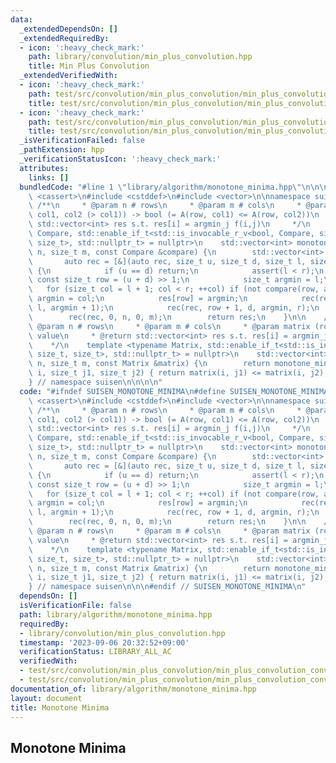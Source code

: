 ```yaml
---
data:
  _extendedDependsOn: []
  _extendedRequiredBy:
  - icon: ':heavy_check_mark:'
    path: library/convolution/min_plus_convolution.hpp
    title: Min Plus Convolution
  _extendedVerifiedWith:
  - icon: ':heavy_check_mark:'
    path: test/src/convolution/min_plus_convolution/min_plus_convolution_convex_arbitrary.test.cpp
    title: test/src/convolution/min_plus_convolution/min_plus_convolution_convex_arbitrary.test.cpp
  - icon: ':heavy_check_mark:'
    path: test/src/convolution/min_plus_convolution/min_plus_convolution_convex_convex.test.cpp
    title: test/src/convolution/min_plus_convolution/min_plus_convolution_convex_convex.test.cpp
  _isVerificationFailed: false
  _pathExtension: hpp
  _verificationStatusIcon: ':heavy_check_mark:'
  attributes:
    links: []
  bundledCode: "#line 1 \"library/algorithm/monotone_minima.hpp\"\n\n\n\n#include\
    \ <cassert>\n#include <cstddef>\n#include <vector>\n\nnamespace suisen {\n   \
    \ /**\n     * @param n # rows\n     * @param m # cols\n     * @param compare (row,\
    \ col1, col2 (> col1)) -> bool (= A(row, col1) <= A(row, col2))\n     * @return\
    \ std::vector<int> res s.t. res[i] = argmin_j f(i,j)\n     */\n    template <typename\
    \ Compare, std::enable_if_t<std::is_invocable_r_v<bool, Compare, size_t, size_t,\
    \ size_t>, std::nullptr_t> = nullptr>\n    std::vector<int> monotone_minima(size_t\
    \ n, size_t m, const Compare &compare) {\n        std::vector<int> res(n);\n \
    \       auto rec = [&](auto rec, size_t u, size_t d, size_t l, size_t r) -> void\
    \ {\n            if (u == d) return;\n            assert(l < r);\n           \
    \ const size_t row = (u + d) >> 1;\n            size_t argmin = l;\n         \
    \   for (size_t col = l + 1; col < r; ++col) if (not compare(row, argmin, col))\
    \ argmin = col;\n            res[row] = argmin;\n            rec(rec, u, row,\
    \ l, argmin + 1);\n            rec(rec, row + 1, d, argmin, r);\n        };\n\
    \        rec(rec, 0, n, 0, m);\n        return res;\n    }\n\n    /**\n     *\
    \ @param n # rows\n     * @param m # cols\n     * @param matrix (row, col) ->\
    \ value\n     * @return std::vector<int> res s.t. res[i] = argmin_j f(i,j)\n \
    \    */\n    template <typename Matrix, std::enable_if_t<std::is_invocable_v<Matrix,\
    \ size_t, size_t>, std::nullptr_t> = nullptr>\n    std::vector<int> monotone_minima(size_t\
    \ n, size_t m, const Matrix &matrix) {\n        return monotone_minima(n, m, [&matrix](size_t\
    \ i, size_t j1, size_t j2) { return matrix(i, j1) <= matrix(i, j2); });\n    }\n\
    } // namespace suisen\n\n\n\n"
  code: "#ifndef SUISEN_MONOTONE_MINIMA\n#define SUISEN_MONOTONE_MINIMA\n\n#include\
    \ <cassert>\n#include <cstddef>\n#include <vector>\n\nnamespace suisen {\n   \
    \ /**\n     * @param n # rows\n     * @param m # cols\n     * @param compare (row,\
    \ col1, col2 (> col1)) -> bool (= A(row, col1) <= A(row, col2))\n     * @return\
    \ std::vector<int> res s.t. res[i] = argmin_j f(i,j)\n     */\n    template <typename\
    \ Compare, std::enable_if_t<std::is_invocable_r_v<bool, Compare, size_t, size_t,\
    \ size_t>, std::nullptr_t> = nullptr>\n    std::vector<int> monotone_minima(size_t\
    \ n, size_t m, const Compare &compare) {\n        std::vector<int> res(n);\n \
    \       auto rec = [&](auto rec, size_t u, size_t d, size_t l, size_t r) -> void\
    \ {\n            if (u == d) return;\n            assert(l < r);\n           \
    \ const size_t row = (u + d) >> 1;\n            size_t argmin = l;\n         \
    \   for (size_t col = l + 1; col < r; ++col) if (not compare(row, argmin, col))\
    \ argmin = col;\n            res[row] = argmin;\n            rec(rec, u, row,\
    \ l, argmin + 1);\n            rec(rec, row + 1, d, argmin, r);\n        };\n\
    \        rec(rec, 0, n, 0, m);\n        return res;\n    }\n\n    /**\n     *\
    \ @param n # rows\n     * @param m # cols\n     * @param matrix (row, col) ->\
    \ value\n     * @return std::vector<int> res s.t. res[i] = argmin_j f(i,j)\n \
    \    */\n    template <typename Matrix, std::enable_if_t<std::is_invocable_v<Matrix,\
    \ size_t, size_t>, std::nullptr_t> = nullptr>\n    std::vector<int> monotone_minima(size_t\
    \ n, size_t m, const Matrix &matrix) {\n        return monotone_minima(n, m, [&matrix](size_t\
    \ i, size_t j1, size_t j2) { return matrix(i, j1) <= matrix(i, j2); });\n    }\n\
    } // namespace suisen\n\n\n#endif // SUISEN_MONOTONE_MINIMA\n"
  dependsOn: []
  isVerificationFile: false
  path: library/algorithm/monotone_minima.hpp
  requiredBy:
  - library/convolution/min_plus_convolution.hpp
  timestamp: '2023-09-06 20:32:52+09:00'
  verificationStatus: LIBRARY_ALL_AC
  verifiedWith:
  - test/src/convolution/min_plus_convolution/min_plus_convolution_convex_arbitrary.test.cpp
  - test/src/convolution/min_plus_convolution/min_plus_convolution_convex_convex.test.cpp
documentation_of: library/algorithm/monotone_minima.hpp
layout: document
title: Monotone Minima
---
```

## Monotone Minima
